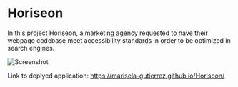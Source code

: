 # Horiseon
In this project Horiseon, a marketing agency requested to have their webpage codebase meet accessibility standards in order to be optimized in search engines.

![Screenshot](https://user-images.githubusercontent.com/80375411/111931903-46a0df00-8a8a-11eb-9339-127c912e111b.png)



Link to deplyed application: https://marisela-gutierrez.github.io/Horiseon/